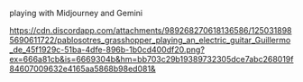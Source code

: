 playing with Midjourney and Gemini 

https://cdn.discordapp.com/attachments/989268270618136586/1250318985690611722/pablosotres_grasshopper_playing_an_electric_guitar_Guillermo_de_45f1929c-51ba-4dfe-896b-1b0cd400df20.png?ex=666a81cb&is=6669304b&hm=bb703c29b19389732305dce7abc268019f84607009632e4165aa5868b98ed081&